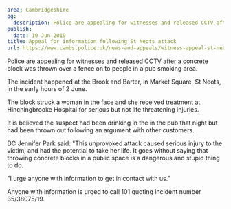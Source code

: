 ```yaml
area: Cambridgeshire
og:
  description: Police are appealing for witnesses and released CCTV after a concrete block was thrown over a fence on to people in a pub smoking area.
publish:
  date: 10 Jun 2019
title: Appeal for information following St Neots attack
url: https://www.cambs.police.uk/news-and-appeals/witness-appeal-st-neots-pub-attack
```

Police are appealing for witnesses and released CCTV after a concrete block was thrown over a fence on to people in a pub smoking area.

The incident happened at the Brook and Barter, in Market Square, St Neots, in the early hours of 2 June.

The block struck a woman in the face and she received treatment at Hinchingbrooke Hospital for serious but not life threatening injuries.

It is believed the suspect had been drinking in the in the pub that night but had been thrown out following an argument with other customers.

DC Jennifer Park said: "This unprovoked attack caused serious injury to the victim, and had the potential to take her life. It goes without saying that throwing concrete blocks in a public space is a dangerous and stupid thing to do.

"I urge anyone with information to get in contact with us."

Anyone with information is urged to call 101 quoting incident number 35/38075/19.

